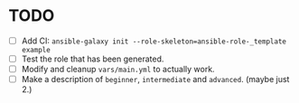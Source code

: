 # TODO

- [ ] Add CI: `ansible-galaxy init --role-skeleton=ansible-role-_template example`
- [ ] Test the role that has been generated.
- [ ] Modify and cleanup `vars/main.yml` to actually work.
- [ ] Make a description of `beginner`, `intermediate` and `advanced`. (maybe just 2.)
